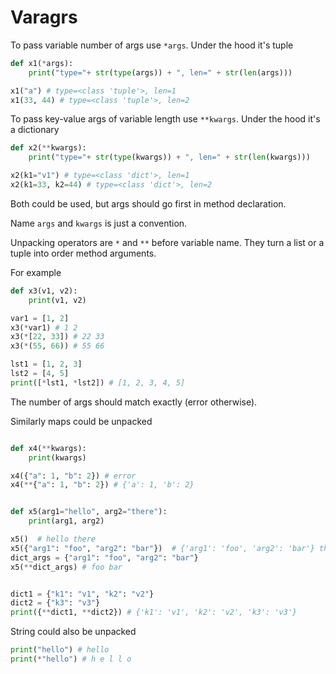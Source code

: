 # Varagrs

To pass variable number of args use `*args`.
Under the hood it's tuple

```python
def x1(*args):
    print("type="+ str(type(args)) + ", len=" + str(len(args)))

x1("a") # type=<class 'tuple'>, len=1
x1(33, 44) # type=<class 'tuple'>, len=2
```

To pass key-value args of variable length use `**kwargs`.
Under the hood it's a dictionary

```python
def x2(**kwargs):
    print("type="+ str(type(kwargs)) + ", len=" + str(len(kwargs)))

x2(k1="v1") # type=<class 'dict'>, len=1
x2(k1=33, k2=44) # type=<class 'dict'>, len=2
```


Both could be used, but args should go first in method declaration.

Name `args` and `kwargs` is just a convention.

Unpacking operators are `*` and `**` before variable name.
They turn a list or a tuple into order method arguments.

For example
```python
def x3(v1, v2):
    print(v1, v2)

var1 = [1, 2]
x3(*var1) # 1 2
x3(*[22, 33]) # 22 33
x3(*(55, 66)) # 55 66

lst1 = [1, 2, 3]
lst2 = [4, 5]
print([*lst1, *lst2]) # [1, 2, 3, 4, 5]
```

The number of args should match exactly (error otherwise).


Similarly maps could be unpacked
```python

def x4(**kwargs):
    print(kwargs)

x4({"a": 1, "b": 2}) # error
x4(**{"a": 1, "b": 2}) # {'a': 1, 'b': 2}


def x5(arg1="hello", arg2="there"):
    print(arg1, arg2)

x5()  # hello there
x5({"arg1": "foo", "arg2": "bar"})  # {'arg1': 'foo', 'arg2': 'bar'} there
dict_args = {"arg1": "foo", "arg2": "bar"}
x5(**dict_args) # foo bar


dict1 = {"k1": "v1", "k2": "v2"}
dict2 = {"k3": "v3"}
print({**dict1, **dict2}) # {'k1': 'v1', 'k2': 'v2', 'k3': 'v3'}
```


String could also be unpacked
```python
print("hello") # hello
print(*"hello") # h e l l o
```
